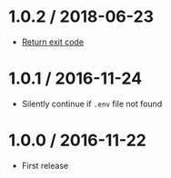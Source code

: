 1.0.2 / 2018-06-23
==================

  * [Return exit code](https://github.com/palanik/run.env/pull/1)

1.0.1 / 2016-11-24
==================

  * Silently continue if `.env` file not found

1.0.0 / 2016-11-22
==================

 * First release
